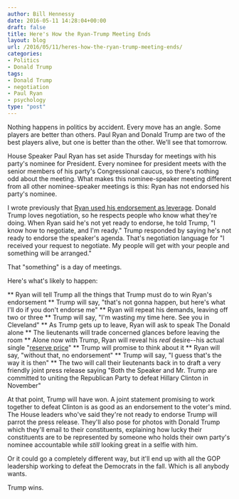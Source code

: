 ```yaml
---
author: Bill Hennessy
date: 2016-05-11 14:28:04+00:00
draft: false
title: Here's How the Ryan-Trump Meeting Ends
layout: blog
url: /2016/05/11/heres-how-the-ryan-trump-meeting-ends/
categories:
- Politics
- Donald Trump
tags:
- Donald Trump
- negotiation
- Paul Ryan
- psychology
type: "post"
---
```


Nothing happens in politics by accident. Every move has an angle. Some players are better than others. Paul Ryan and Donald Trump are two of the best players alive, but one is better than the other. We'll see that tomorrow.

House Speaker Paul Ryan has set aside Thursday for meetings with his party's nominee for President. Every nominee for president meets with the senior members of his party's Congressional caucus, so there's nothing odd about the meeting. What makes this nominee-speaker meeting different from all other nominee-speaker meetings is this: Ryan has not endorsed his party's nominee.

I wrote previously that [Ryan used his endorsement as leverage](https://hennessysview.com/2016/05/05/world-leaders-and-paul-ryan-begin-negotiating-with-trump/). Donald Trump loves negotiation, so he respects people who know what they're doing. When Ryan said he's not yet ready to endorse, he told Trump, "I know how to negotiate, and I'm ready." Trump responded by saying he's not ready to endorse the speaker's agenda. That's negotiation language for "I received your request to negotiate. My people will get with your people and something will be arranged."

That "something" is a day of meetings.

Here's what's likely to happen:




** Ryan will tell Trump all the things that Trump must do to win Ryan's endorsement
** Trump will say, "that's not gonna happen, but here's what I'll do if you don't endorse me"
** Ryan will repeat his demands, leaving off two or three
** Trump will say, "I'm wasting my time here. See you in Cleveland"
** As Trump gets up to leave, Ryan will ask to speak The Donald alone
** The lieutenants will trade concerned glances before leaving the room
** Alone now with Trump, Ryan will reveal his _real_ desire--his actual single "[reserve price](https://businessconcepts101.blogspot.com/2012/11/negotiations-BATNA-and-walkaway-price.html)"
** Trump will promise to think about it
** Ryan will say, "without that, no endorsement"
** Trump will say, "I guess that's the way it is then"
** The two will call their lieutenants back in to draft a very friendly joint press release saying "Both the Speaker and Mr. Trump are committed to uniting the Republican Party to defeat Hillary Clinton in November"


At that point, Trump will have won. A joint statement promising to work together to defeat Clinton is as good as an endorsement to the voter's mind. The House leaders who've said they're not ready to endorse Trump will parrot the press release. They'll also pose for photos with Donald Trump which they'll email to their constituents, explaining how lucky their constituents are to be represented by someone who holds their own party's nominee accountable while _still_ looking great in a selfie with him.

Or it could go a completely different way, but it'll end up with all the GOP leadership working to defeat the Democrats in the fall. Which is all anybody wants.

Trump wins.

